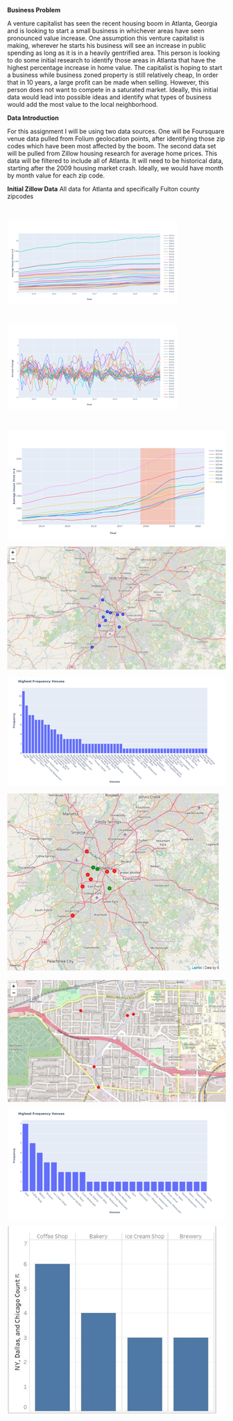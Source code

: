 

**Business Problem** 


  A venture capitalist has seen the recent housing boom in Atlanta, Georgia and is looking to start a small business in whichever areas have seen pronounced value increase. One assumption this venture capitalist is making, wherever he starts his business will see an increase in public spending as long as it is in a heavily gentrified area. This person is looking to do some initial research to identify those areas in Atlanta that have the highest percentage increase in home value. 
The capitalist is hoping to start a business while business zoned property is still relatively cheap, In order that in 10 years, a large profit can be made when selling. However, this person does not want to compete in a saturated market. Ideally, this initial data would lead into possible ideas and identify what types of business would add the most value to the local neighborhood. 

**Data Introduction**

For this assignment I will be using two data sources. One will be Foursquare venue data pulled from Folium geolocation points, after identifying those zip codes which have been most affected by the boom. The second data set will be pulled from Zillow housing research for average home prices. This data will be filtered to include all of Atlanta. It will need to be historical data, starting after the 2009 housing market crash. Ideally, we would have month by month value for each zip code. 


**Initial Zillow Data** 
All data for Atlanta and specifically Fulton county zipcodes

</br>

![](Capstone/Images/Picture1.png)

</br>

![](Capstone/Images/Picture2.png)

</br>

![](Capstone/Images/Picture3.png)


![](Capstone/Images/Picture4.png)


![](Capstone/Images/Picture5.png)


![](Capstone/Images/Picture6.png)


![](Capstone/Images/Picture7.png)


![](Capstone/Images/Picture8.png)


![](Capstone/Images/Picture9.png)
